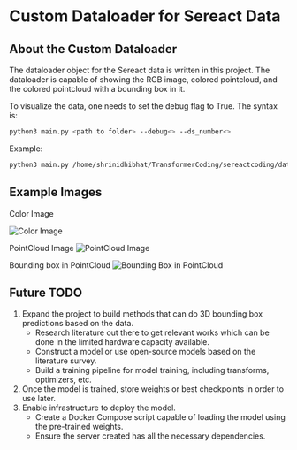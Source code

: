 # Custom Dataloader for Sereact Data

## About the Custom Dataloader

The dataloader object for the Sereact data is written in this project. The dataloader is capable of showing the RGB image, colored pointcloud, and the colored pointcloud with a bounding box in it.

To visualize the data, one needs to set the debug flag to True. The syntax is:
```bash
python3 main.py <path to folder> --debug<> --ds_number<>
```
Example:
```bash
python3 main.py /home/shrinidhibhat/TransformerCoding/sereactcoding/data/dl_challenge --debug True --ds_number 15
```

## Example Images

Color Image

![Color Image](https://github.com/Shrinidhibhat87/codingchallenge_sereact/assets/36807594/13413e67-431b-41d8-93a3-4528204756b8)


PointCloud Image
![PointCloud Image](https://github.com/Shrinidhibhat87/codingchallenge_sereact/assets/36807594/2cfab025-5846-4a68-929a-f0fec378f56f)


Bounding box in PointCloud
![Bounding Box in PointCloud](https://github.com/Shrinidhibhat87/codingchallenge_sereact/assets/36807594/d1318e70-076b-4b6f-b4fa-d411a42b4b36)

## Future TODO

1. Expand the project to build methods that can do 3D bounding box predictions based on the data.
    - Research literature out there to get relevant works which can be done in the limited hardware capacity available.
    - Construct a model or use open-source models based on the literature survey.
    - Build a training pipeline for model training, including transforms, optimizers, etc.
2. Once the model is trained, store weights or best checkpoints in order to use later.
3. Enable infrastructure to deploy the model.
    - Create a Docker Compose script capable of loading the model using the pre-trained weights.
    - Ensure the server created has all the necessary dependencies.
